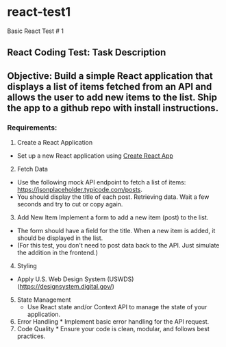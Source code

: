 # react-test1
Basic React Test # 1 

## React Coding Test: Task Description

## Objective: Build a simple React application that displays a list of items fetched from an API and allows the user to add new items to the list. Ship the app to a github repo with install instructions.

### Requirements:

1. Create a React Application
  *  Set up a new React application using [Create React App](https://create-react-app.dev/)
 
2.  Fetch Data
   * Use the following mock API endpoint to fetch a list of items: https://jsonplaceholder.typicode.com/posts.
   * You should display the title of each post. Retrieving data. Wait a few seconds and try to cut or copy again.

3.  Add New Item Implement a form to add a new item (post) to the list.
   * The form should have a field for the title. When a new item is added, it should be displayed in the list.
   * (For this test, you don't need to post data back to the API. Just simulate the addition in the frontend.)

4.  Styling
   * Apply U.S. Web Design System (USWDS) (https://designsystem.digital.gov/)
   
5.  State Management
    * Use React state and/or Context API to manage the state of your application.
6.   Error Handling
    * Implement basic error handling for the API request.
7.   Code Quality
    * Ensure your code is clean, modular, and follows best practices.  
